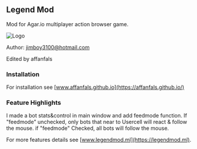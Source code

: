 ## Legend Mod 

Mod for Agar.io multiplayer action browser game.

![Logo](https://camo.githubusercontent.com/ef21ac672c9b42e4692641d931398cc74d26821f/68747470733a2f2f6a696d626f79333130302e6769746875622e696f2f62616e6e6572732f69636f6e6d6f64332e706e67)

Author: jimboy3100@hotmail.com

Edited by affanfals

### Installation
For installation see [www.affanfals.github.io](https://affanfals.github.io/)

### Feature Highlights
I made a bot stats&control in main window and add feedmode function. If "feedmode" unchecked, only bots that near to Usercell will react & follow the mouse. if "feedmode" Checked, all bots will follow the mouse. 


For more features details see [www.legendmod.ml](https://legendmod.ml).



